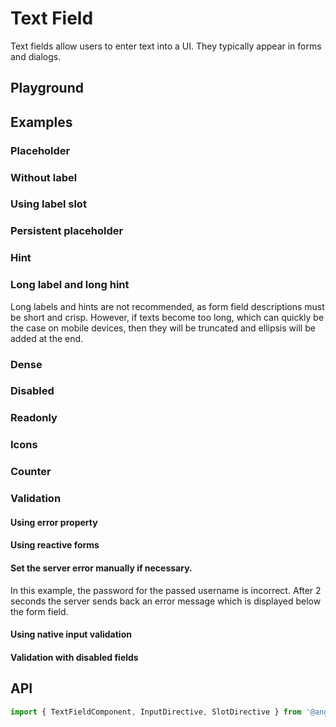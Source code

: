 # Text Field

<app-references
issues="https://github.com/valentingavran/anglify/labels/component%3A%20Text%20Field"
material-design="https://material.io/components/text-fields"/>

Text fields allow users to enter text into a UI. They typically appear in forms and dialogs.

## Playground

<app-text-field-playground></app-text-field-playground>

## Examples

### Placeholder

<app-code-example component="text-field" example="placeholder"></app-code-example>

### Without label

<app-code-example component="text-field" example="without-label"></app-code-example>

### Using label slot

<app-code-example component="text-field" example="label-slot"></app-code-example>

### Persistent placeholder

<app-code-example component="text-field" example="persistent-placeholder"></app-code-example>

### Hint

<app-code-example component="text-field" example="hint"></app-code-example>

### Long label and long hint

Long labels and hints are not recommended, as form field descriptions must be short and crisp. However, if texts become too long, which
can quickly be the case on mobile devices, then they will be truncated and ellipsis will be added at the end.
<app-code-example component="text-field" example="long-hint-and-long-label"></app-code-example>

### Dense

<app-code-example component="text-field" example="dense"></app-code-example>

### Disabled

<app-code-example component="text-field" example="disabled"></app-code-example>

### Readonly

<app-code-example component="text-field" example="readonly"></app-code-example>

### Icons

<app-code-example component="text-field" example="icons"></app-code-example>

### Counter

<app-code-example component="text-field" example="counter"></app-code-example>

### Validation

#### Using error property

<app-code-example component="text-field" example="manual-error"></app-code-example>

#### Using reactive forms

<app-code-example component="text-field" example="reactive-forms-validation"></app-code-example>

#### Set the server error manually if necessary.

In this example, the password for the passed username is incorrect. After 2 seconds the server sends back an error message which is
displayed below the form field.
<app-code-example component="text-field" example="server-error-handling"></app-code-example>

#### Using native input validation

<app-code-example component="text-field" example="native-input-validation"></app-code-example>

#### Validation with disabled fields

<app-code-example component="text-field" example="disabled-validation"></app-code-example>

## API

```typescript
import { TextFieldComponent, InputDirective, SlotDirective } from '@anglify/components';
```

<app-inputs-table components="TextFieldComponent" directives="InputDirective"></app-inputs-table>
